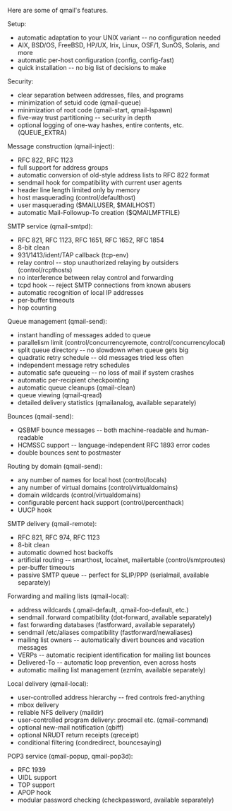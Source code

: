 Here are some of qmail's features. 

Setup:
*  automatic adaptation to your UNIX variant -- no configuration needed
*  AIX, BSD/OS, FreeBSD, HP/UX, Irix, Linux, OSF/1, SunOS, Solaris, and more
*  automatic per-host configuration (config, config-fast)
*  quick installation -- no big list of decisions to make

Security:
*  clear separation between addresses, files, and programs
*  minimization of setuid code (qmail-queue)
*  minimization of root code (qmail-start, qmail-lspawn)
*  five-way trust partitioning -- security in depth
*  optional logging of one-way hashes, entire contents, etc. (QUEUE_EXTRA)

Message construction (qmail-inject):
*  RFC 822, RFC 1123
*  full support for address groups
*  automatic conversion of old-style address lists to RFC 822 format
*  sendmail hook for compatibility with current user agents
*  header line length limited only by memory
*  host masquerading (control/defaulthost)
*  user masquerading ($MAILUSER, $MAILHOST)
*  automatic Mail-Followup-To creation ($QMAILMFTFILE)

SMTP service (qmail-smtpd):
*  RFC 821, RFC 1123, RFC 1651, RFC 1652, RFC 1854
*  8-bit clean
*  931/1413/ident/TAP callback (tcp-env)
*  relay control -- stop unauthorized relaying by outsiders (control/rcpthosts)
*  no interference between relay control and forwarding
*  tcpd hook -- reject SMTP connections from known abusers
*  automatic recognition of local IP addresses
*  per-buffer timeouts
*  hop counting

Queue management (qmail-send):
*  instant handling of messages added to queue
*  parallelism limit (control/concurrencyremote, control/concurrencylocal)
*  split queue directory -- no slowdown when queue gets big
*  quadratic retry schedule -- old messages tried less often
*  independent message retry schedules
*  automatic safe queueing -- no loss of mail if system crashes
*  automatic per-recipient checkpointing
*  automatic queue cleanups (qmail-clean)
*  queue viewing (qmail-qread)
*  detailed delivery statistics (qmailanalog, available separately)

Bounces (qmail-send):
*  QSBMF bounce messages -- both machine-readable and human-readable
*  HCMSSC support -- language-independent RFC 1893 error codes
*  double bounces sent to postmaster

Routing by domain (qmail-send):
*  any number of names for local host (control/locals)
*  any number of virtual domains (control/virtualdomains)
*  domain wildcards (control/virtualdomains)
*  configurable percent hack support (control/percenthack)
*  UUCP hook

SMTP delivery (qmail-remote):
*  RFC 821, RFC 974, RFC 1123
*  8-bit clean
*  automatic downed host backoffs
*  artificial routing -- smarthost, localnet, mailertable (control/smtproutes)
*  per-buffer timeouts
*  passive SMTP queue -- perfect for SLIP/PPP (serialmail, available separately)

Forwarding and mailing lists (qmail-local):
*  address wildcards (.qmail-default, .qmail-foo-default, etc.)
*  sendmail .forward compatibility (dot-forward, available separately)
*  fast forwarding databases (fastforward, available separately)
*  sendmail /etc/aliases compatibility (fastforward/newaliases)
*  mailing list owners -- automatically divert bounces and vacation messages
*  VERPs -- automatic recipient identification for mailing list bounces
*  Delivered-To -- automatic loop prevention, even across hosts
*  automatic mailing list management (ezmlm, available separately)

Local delivery (qmail-local):
*  user-controlled address hierarchy -- fred controls fred-anything
*  mbox delivery
*  reliable NFS delivery (maildir)
*  user-controlled program delivery: procmail etc. (qmail-command)
*  optional new-mail notification (qbiff)
*  optional NRUDT return receipts (qreceipt)
*  conditional filtering (condredirect, bouncesaying)

POP3 service (qmail-popup, qmail-pop3d):
*  RFC 1939
*  UIDL support
*  TOP support
*  APOP hook
*  modular password checking (checkpassword, available separately)
